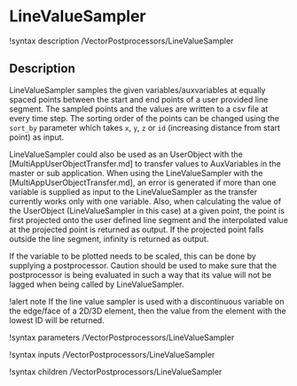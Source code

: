 # LineValueSampler

!syntax description /VectorPostprocessors/LineValueSampler

## Description

LineValueSampler samples the given variables/auxvariables at equally spaced points between the start and end points of a user provided line segment. The sampled points and the values are written to a csv file at every time step. The sorting order of the points can be changed using the `sort_by` parameter which takes `x`, `y`, `z` or `id` (increasing distance from start point) as input.

LineValueSampler could also be used as an UserObject with the [MultiAppUserObjectTransfer.md] to transfer values to AuxVariables in the master or sub application. When using the LineValueSampler with the [MultiAppUserObjectTransfer.md], an error is generated if more than one variable is supplied as input to the LineValueSampler as the transfer currently works only with one variable. Also, when calculating the value of the UserObject (LineValueSampler in this case) at a given point, the point is first projected onto the user defined line segment and the interpolated value at the projected point is returned as output. If the projected point falls outside the line segment, infinity is returned as output.

If the variable to be plotted needs to be scaled, this can be done by supplying a postprocessor. Caution should be used to make sure that the postprocessor is being evaluated in such a way that its value will not be lagged when being called by LineValueSampler.

!alert note
If the line value sampler is used with a discontinuous variable on the edge/face of a 2D/3D element, then the value from the element with the lowest ID will be returned.

!syntax parameters /VectorPostprocessors/LineValueSampler

!syntax inputs /VectorPostprocessors/LineValueSampler

!syntax children /VectorPostprocessors/LineValueSampler
